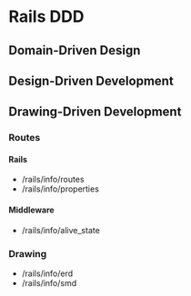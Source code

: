 Rails DDD
=========

## Domain-Driven Design

## Design-Driven Development

## Drawing-Driven Development

### Routes

#### Rails

* /rails/info/routes
* /rails/info/properties

#### Middleware

* /rails/info/alive_state

### Drawing

* /rails/info/erd
* /rails/info/smd

